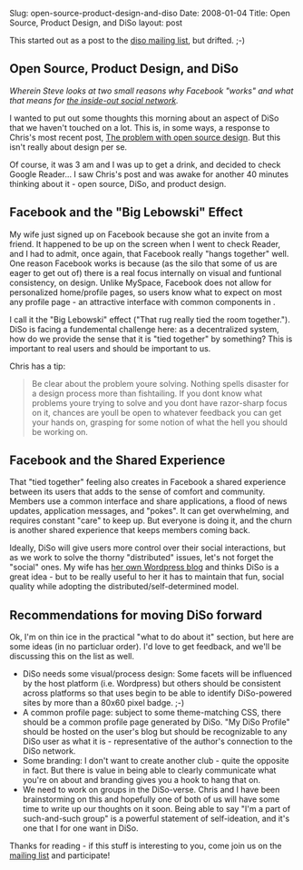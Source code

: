 Slug: open-source-product-design-and-diso
Date: 2008-01-04
Title: Open Source, Product Design, and DiSo
layout: post

This started out as a post to the [diso mailing list](http://groups.google.com/group/diso), but drifted. ;-)

## Open Source, Product Design, and DiSo

*Wherein Steve looks at two small reasons why Facebook "works" and what that means for [the inside-out social network](http://diso-project.org).*

I wanted to put out some thoughts this morning about an aspect of DiSo that we haven't touched on a lot. This is, in some ways, a response to Chris's most recent post, [The problem with open source design](http://factoryjoe.com/blog/2008/01/03/the-problem-with-open-source-design/). But this isn't really about design per se.

Of course, it was 3 am and I was up to get a drink, and decided to check Google Reader... I saw Chris's post and was awake for another 40 minutes thinking about it - open source, DiSo, and product design.

## Facebook and the "Big Lebowski" Effect

My wife just signed up on Facebook because she got an invite from a friend. It happened to be up on the screen when I went to check Reader, and I had to admit, once again, that Facebook really "hangs together" well. One reason Facebook works is because (as the silo that some of us are eager to get out of) there is a real focus internally on visual and funtional consistency, on design. Unlike MySpace, Facebook does not allow for personalized home/profile pages, so users know what to expect on most any profile page - an attractive interface with common components in .

I call it the "Big Lebowski" effect ("That rug really tied the room together."). DiSo is facing a fundemental challenge here: as a decentralized system, how do we provide the sense that it is "tied together" by something? This is important to real users and should be important to us.

Chris has a tip:

>Be clear about the problem youre solving. Nothing spells disaster for a design process more than fishtailing. If you dont know what problems youre trying to solve and you dont have razor-sharp focus on it, chances are youll be open to whatever feedback you can get your hands on, grasping for some notion of what the hell you should be working on.

## Facebook and the Shared Experience

That "tied together" feeling also creates in Facebook a shared experience between its users that adds to the sense of comfort and community. Members use a common interface and share applications, a flood of news updates, application messages, and "pokes". It can get overwhelming, and requires constant "care" to keep up. But everyone is doing it, and the churn is another shared experience that keeps members coming back.

Ideally, DiSo will give users more control over their social interactions, but as we work to solve the thorny "distributed" issues, let's not forget the "social" ones. My wife has [her own Wordpress blog](http://speakshermind.redmonk.net) and thinks DiSo is a great idea - but to be really useful to her it has to maintain that fun, social quality while adopting the distributed/self-determined model.

## Recommendations for moving DiSo forward

Ok, I'm on thin ice in the practical "what to do about it" section, but here are some ideas (in no particluar order). I'd love to get feedback, and we'll be discussing this on the list as well.

* DiSo needs some visual/process design: Some facets will be influenced by the host platform (i.e. Wordpress) but others should be consistent across platforms so that uses begin to be able to identify DiSo-powered sites by more than a 80x60 pixel badge. ;-)
* A common profile page: subject to some theme-matching CSS, there should be a common profile page generated by DiSo. "My DiSo Profile" should be hosted on the user's blog but should be recognizable to any DiSo user as what it is - representative of the author's connection to the DiSo network.
* Some branding: I don't want to create another club - quite the opposite in fact. But there is value in being able to clearly communicate what you're on about and branding gives you a hook to hang that on.
* We need to work on groups in the DiSo-verse. Chris and I have been brainstorming on this and hopefully one of both of us will have some time to write up our thoughts on it soon. Being able to say "I'm a part of such-and-such group" is a powerful statement of self-ideation, and it's one that I for one want in DiSo.

Thanks for reading - if this stuff is interesting to you, come join us on the [mailing list](http://groups.google.com/group/diso) and participate!
